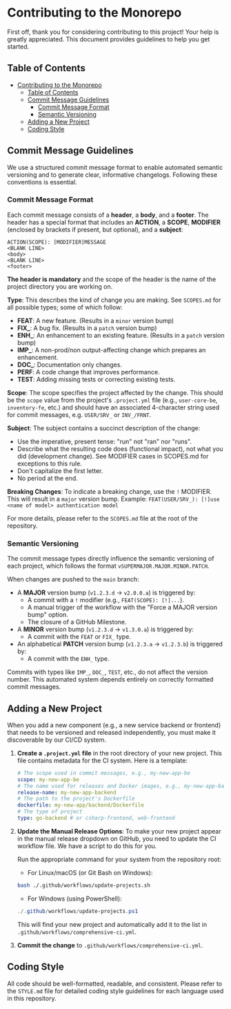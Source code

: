 # Contributing to the Monorepo

First off, thank you for considering contributing to this project! Your help is greatly appreciated. This document provides guidelines to help you get started.

## Table of Contents
- [Contributing to the Monorepo](#contributing-to-the-monorepo)
  - [Table of Contents](#table-of-contents)
  - [Commit Message Guidelines](#commit-message-guidelines)
    - [Commit Message Format](#commit-message-format)
    - [Semantic Versioning](#semantic-versioning)
  - [Adding a New Project](#adding-a-new-project)
  - [Coding Style](#coding-style)

## Commit Message Guidelines

We use a structured commit message format to enable automated semantic versioning and to generate clear, informative changelogs. Following these conventions is essential.

### Commit Message Format

Each commit message consists of a **header**, a **body**, and a **footer**. The header has a special format that includes an **ACTION**, a **SCOPE**, **MODIFIER** (enclosed by brackets if present, but optional), and a **subject**:

```
ACTION(SCOPE): [MODIFIER]MESSAGE
<BLANK LINE>
<body>
<BLANK LINE>
<footer>
```

**The header is mandatory** and the scope of the header is the name of the project directory you are working on.

**Type**: This describes the kind of change you are making. See `SCOPES.md` for all possible types; some of which follow:
*   **FEAT**: A new feature. (Results in a `minor` version bump)
*   **FIX_**: A bug fix. (Results in a `patch` version bump)
*   **ENH_**: An enhancement to an existing feature. (Results in a `patch` version bump)
*   **IMP_**: A non-prod/non output-affecting change which prepares an enhancement. 
*   **DOC_**: Documentation only changes.
*   **PERF**: A code change that improves performance.
*   **TEST**: Adding missing tests or correcting existing tests.

**Scope**: The scope specifies the project affected by the change. This should be the `scope` value from the project's `.project.yml` file (e.g., `user-core-be`, `inventory-fe`, etc.) and should have an associated 4-character string used for commit messages, e.g. `USER/SRV_` or `INV_/FRNT`.

**Subject**: The subject contains a succinct description of the change:
*   Use the imperative, present tense: "run" not "ran" nor "runs".
*   Describe what the resulting code does (functional impact), not what you did (development change). See MODIFIER cases in SCOPES.md for exceptions to this rule.
*   Don't capitalize the first letter.
*   No period at the end.

**Breaking Changes**: To indicate a breaking change, use the `!` MODIFIER. This will result in a `major` version bump.
Example: `FEAT(USER/SRV_): [!]use <name of model> authentication model`

For more details, please refer to the `SCOPES.md` file at the root of the repository.

### Semantic Versioning

The commit message types directly influence the semantic versioning of each project, which follows the format `vSUPERMAJOR.MAJOR.MINOR.PATCH`.

When changes are pushed to the `main` branch:
- A **MAJOR** version bump (`v1.2.3.d` -> `v2.0.0.a`) is triggered by:
  - A commit with a `!` modifier (e.g., `FEAT(SCOPE): [!]...`).
  - A manual trigger of the workflow with the "Force a MAJOR version bump" option.
  - The closure of a GitHub Milestone.
- A **MINOR** version bump (`v1.2.3.d` -> `v1.3.0.a`) is triggered by:
  - A commit with the `FEAT` or `FIX_` type.
- An alphabetical **PATCH** version bump (`v1.2.3.a` -> `v1.2.3.b`) is triggered by:
  - A commit with the `ENH_` type.

Commits with types like `IMP_`, `DOC_`, `TEST`, etc., do not affect the version number. This automated system depends entirely on correctly formatted commit messages.

## Adding a New Project

When you add a new component (e.g., a new service backend or frontend) that needs to be versioned and released independently, you must make it discoverable by our CI/CD system.

1.  **Create a `.project.yml` file** in the root directory of your new project. This file contains metadata for the CI system. Here is a template:
    ```yaml
    # The scope used in commit messages, e.g., my-new-app-be
    scope: my-new-app-be 
    # The name used for releases and Docker images, e.g., my-new-app-backend
    release-name: my-new-app-backend
    # The path to the project's Dockerfile
    dockerfile: my-new-app/backend/Dockerfile
    # The type of project
    type: go-backend # or csharp-frontend, web-frontend
    ```

2.  **Update the Manual Release Options**: To make your new project appear in the manual release dropdown on GitHub, you need to update the CI workflow file. We have a script to do this for you.

    Run the appropriate command for your system from the repository root:
    - For Linux/macOS (or Git Bash on Windows):
    ```bash
    bash ./.github/workflows/update-projects.sh
    ```
    - For Windows (using PowerShell):
    ```powershell
    ./.github/workflows/update-projects.ps1
    ```
    This will find your new project and automatically add it to the list in `.github/workflows/comprehensive-ci.yml`.

3.  **Commit the change** to `.github/workflows/comprehensive-ci.yml`.

## Coding Style

All code should be well-formatted, readable, and consistent. Please refer to the `STYLE.md` file for detailed coding style guidelines for each language used in this repository.
